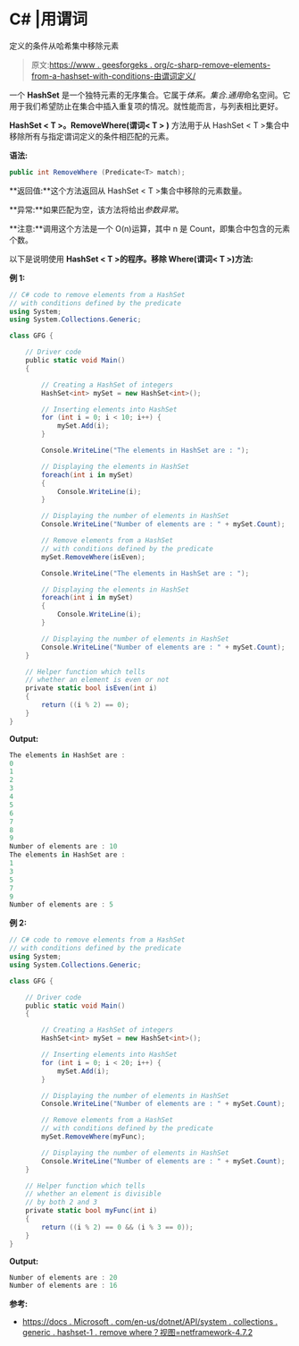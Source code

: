# C# |用谓词

定义的条件从哈希集中移除元素

> 原文:[https://www . geesforgeks . org/c-sharp-remove-elements-from-a-hashset-with-conditions-由谓词定义/](https://www.geeksforgeeks.org/c-sharp-remove-elements-from-a-hashset-with-conditions-defined-by-the-predicate/)

一个 **HashSet** 是一个独特元素的无序集合。它属于*体系。集合.通用*命名空间。它用于我们希望防止在集合中插入重复项的情况。就性能而言，与列表相比更好。

**HashSet < T >。RemoveWhere(谓词< T > )** 方法用于从 HashSet < T >集合中移除所有与指定谓词定义的条件相匹配的元素。

**语法:**

```cs
public int RemoveWhere (Predicate<T> match);

```

**返回值:**这个方法返回从 HashSet < T >集合中移除的元素数量。

**异常:**如果匹配为空，该方法将给出*参数异常*。

**注意:**调用这个方法是一个 O(n)运算，其中 n 是 Count，即集合中包含的元素个数。

以下是说明使用 **HashSet < T >的程序。移除 Where(谓词< T >)方法:**

**例 1:**

```cs
// C# code to remove elements from a HashSet
// with conditions defined by the predicate
using System;
using System.Collections.Generic;

class GFG {

    // Driver code
    public static void Main()
    {

        // Creating a HashSet of integers
        HashSet<int> mySet = new HashSet<int>();

        // Inserting elements into HashSet
        for (int i = 0; i < 10; i++) {
            mySet.Add(i);
        }

        Console.WriteLine("The elements in HashSet are : ");

        // Displaying the elements in HashSet
        foreach(int i in mySet)
        {
            Console.WriteLine(i);
        }

        // Displaying the number of elements in HashSet
        Console.WriteLine("Number of elements are : " + mySet.Count);

        // Remove elements from a HashSet
        // with conditions defined by the predicate
        mySet.RemoveWhere(isEven);

        Console.WriteLine("The elements in HashSet are : ");

        // Displaying the elements in HashSet
        foreach(int i in mySet)
        {
            Console.WriteLine(i);
        }

        // Displaying the number of elements in HashSet
        Console.WriteLine("Number of elements are : " + mySet.Count);
    }

    // Helper function which tells
    // whether an element is even or not
    private static bool isEven(int i)
    {
        return ((i % 2) == 0);
    }
}
```

**Output:**

```cs
The elements in HashSet are : 
0
1
2
3
4
5
6
7
8
9
Number of elements are : 10
The elements in HashSet are : 
1
3
5
7
9
Number of elements are : 5

```

**例 2:**

```cs
// C# code to remove elements from a HashSet
// with conditions defined by the predicate
using System;
using System.Collections.Generic;

class GFG {

    // Driver code
    public static void Main()
    {

        // Creating a HashSet of integers
        HashSet<int> mySet = new HashSet<int>();

        // Inserting elements into HashSet
        for (int i = 0; i < 20; i++) {
            mySet.Add(i);
        }

        // Displaying the number of elements in HashSet
        Console.WriteLine("Number of elements are : " + mySet.Count);

        // Remove elements from a HashSet
        // with conditions defined by the predicate
        mySet.RemoveWhere(myFunc);

        // Displaying the number of elements in HashSet
        Console.WriteLine("Number of elements are : " + mySet.Count);
    }

    // Helper function which tells
    // whether an element is divisible
    // by both 2 and 3
    private static bool myFunc(int i)
    {
        return ((i % 2) == 0 && (i % 3 == 0));
    }
}
```

**Output:**

```cs
Number of elements are : 20
Number of elements are : 16

```

**参考:**

*   [https://docs . Microsoft . com/en-us/dotnet/API/system . collections . generic . hashset-1 . remove where？视图=netframework-4.7.2](https://docs.microsoft.com/en-us/dotnet/api/system.collections.generic.hashset-1.removewhere?view=netframework-4.7.2)